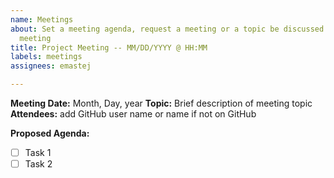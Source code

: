 ```yaml
---
name: Meetings
about: Set a meeting agenda, request a meeting or a topic be discussed at an upcoming
  meeting
title: Project Meeting -- MM/DD/YYYY @ HH:MM
labels: meetings
assignees: emastej

---
```


**Meeting Date:** Month, Day, year
**Topic:** Brief description of meeting topic
**Attendees:** add GitHub user name or name if not on GitHub

**Proposed Agenda:**
- [ ] Task 1
- [ ] Task 2
